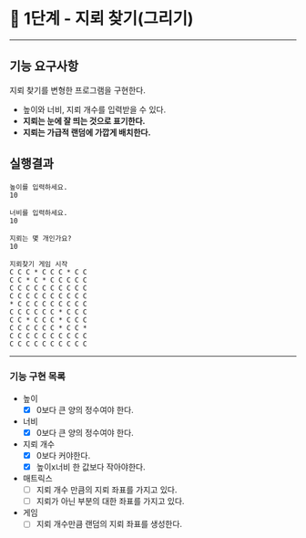 # **🚀 1단계 - 지뢰 찾기(그리기)**

---

## 기능 요구사항

지뢰 찾기를 변형한 프로그램을 구현한다.

- 높이와 너비, 지뢰 개수를 입력받을 수 있다.
- **지뢰는 눈에 잘 띄는 것으로 표기한다.**
- **지뢰는 가급적 랜덤에 가깝게 배치한다.**

## 실행결과

```console
높이를 입력하세요.
10

너비를 입력하세요.
10

지뢰는 몇 개인가요?
10

지뢰찾기 게임 시작
C C C * C C C * C C
C C * C * C C C C C
C C C C C C C C C C
C C C C C C C C C C
* C C C C C C C C C
C C C C C C * C C C
C C * C C C * C C C
C C C C C C * C C *
C C C C C C C C C C
C C C C C C C C C C
```

---
### 기능 구현 목록
- 높이
  - [x] 0보다 큰 양의 정수여야 한다.
- 너비
  - [x] 0보다 큰 양의 정수여야 한다.
- 지뢰 개수
  - [x] 0보다 커야한다.
  - [x] 높이x너비 한 값보다 작아야한다.
- 매트릭스
  - [ ] 지뢰 개수 만큼의 지뢰 좌표를 가지고 있다.
  - [ ] 지뢰가 아닌 부분의 대한 좌표를 가지고 있다.
- 게임
  - [ ] 지뢰 개수만큼 랜덤의 지뢰 좌표를 생성한다.